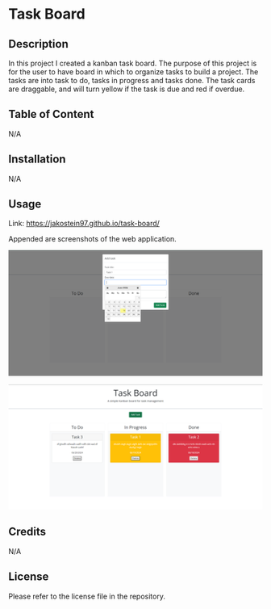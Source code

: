 # Task Board

## Description

In this project I created a kanban task board. The purpose of this project is for the user to have board in which to organize tasks to build a project. The tasks are into task to do, tasks in progress and tasks done. The task cards are draggable, and will turn yellow if the task is due and red if overdue.

## Table of Content

N/A

## Installation

N/A

## Usage

Link: https://jakostein97.github.io/task-board/

Appended are screenshots of the web application.

![alt text](assets/images/Screenshot%202024-06-19%20134131.png)

![alt text](assets/images/Screenshot%202024-06-19%20134301.png)

## Credits

N/A

## License

Please refer to the license file in the repository.